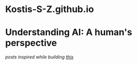 # Kostis-S-Z.github.io

# Understanding AI: A human's perspective
_posts inspired while building [this](https://github.com/Kostis-S-Z/Jag.AI)_
